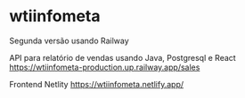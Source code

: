 # wtiinfometa
Segunda versão usando Railway

API para relatório de vendas usando Java, Postgresql e React
https://wtiinfometa-production.up.railway.app/sales

Frontend Netlity
https://wtiinfometa.netlify.app/
